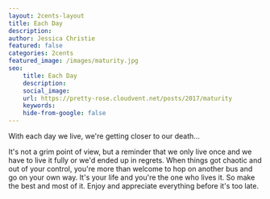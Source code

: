```yaml
---
layout: 2cents-layout
title: Each Day
description: 
author: Jessica Christie
featured: false
categories: 2cents
featured_image: /images/maturity.jpg
seo: 
    title: Each Day
    description: 
    social_image: 
    url: https://pretty-rose.cloudvent.net/posts/2017/maturity
    keywords: 
    hide-from-google: false
---
```

With each day we live, we're getting closer to our death...

It's not a grim point of view, but a reminder that we only live once and we have to live it fully or we'd ended up in regrets. When things got chaotic and out of your control, you're more than welcome to hop on another bus and go on your own way. It's your life and you're the one who lives it. So make the best and most of it. Enjoy and appreciate everything before it's too late.

&nbsp;
